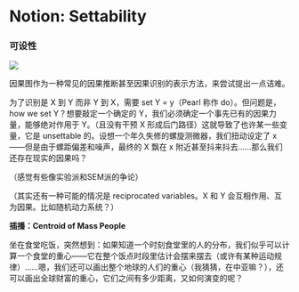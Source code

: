 # Notion: Settability

### 可设性

![](./graph/23.12.8.jpg)

因果图作为一种常见的因果推断甚至因果识别的表示方法，来尝试提出一点诘难。

为了识别是 X 到 Y 而非 Y 到 X，需要 set Y = y（Pearl 称作 do）。但问题是，how we set Y？想要敲定一个确定的 Y，我们必须确定一个事先已有的因果力量，能够绝对作用于 Y。（且没有干预 X 形成后门路径）这就导致了也许某一些变量，它是 unsettable 的。设想一个年久失修的螺旋测微器，我们扭动设定了 x ——但是由于螺距偏差和噪声，最终的 X 飘在 x 附近甚至抖来抖去……那么我们还存在现实的因果吗？

（感觉有些像实验派和SEM派的争论）

（其实还有一种可能的情况是 reciprocated variables。X 和 Y 会互相作用、互为因果。比如随机动力系统？）

**插播：Centroid of Mass People**

坐在食堂吃饭，突然想到：如果知道一个时刻食堂里的人的分布，我们似乎可以计算一个食堂的重心——它在整个饭点时段里估计会摆来摆去（或许有某种运动规律）……嗯，我们还可以画出整个地球的人们的重心（我猜猜，在中亚嘛？），还可以画出全球财富的重心，它们之间有多少距离，又如何演变的呢？